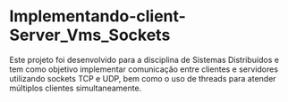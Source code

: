 # Implementando-client-Server_Vms_Sockets
Este projeto foi desenvolvido para a disciplina de Sistemas Distribuídos e tem como objetivo implementar comunicação entre clientes e servidores utilizando sockets TCP e UDP, bem como o uso de threads para atender múltiplos clientes simultaneamente.
